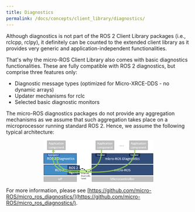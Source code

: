 ```yaml
---
title: Diagnostics
permalink: /docs/concepts/client_library/diagnostics/
---
```


Although diagnostics is not part of the ROS 2 Client Library packages (i.e., rclcpp, rclpy), it definitely can be counted to the extended client library as it provides very generic and application-independent functionalities.

That's why the micro-ROS Client Library also comes with basic diagnostics functionalities. These are fully compatible with ROS 2 diagnostics, but comprise three features only:

* Diagnostic message types (optimized for Micro-XRCE-DDS - no dynamic arrays)
* Updater mechanisms for rclc
* Selected basic diagnostic monitors

The micro-ROS diagnostics packages do not provide any aggregation mechanisms as we assume that such aggregation takes place on a microprocessor running standard ROS 2. Hence, we assume the following typical architecture:

<img src="diagnostics_architecture.png" style="display:block; width:60%; margin-left:auto; margin-right:auto;"/>

For more information, please see [https://github.com/micro-ROS/micro_ros_diagnostics/](https://github.com/micro-ROS/micro_ros_diagnostics/).

